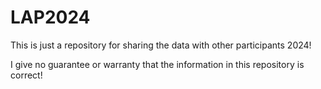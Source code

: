# LAP2024

This is just a repository for sharing the data with other participants 2024!

I give no guarantee or warranty that the information in this repository is correct!
